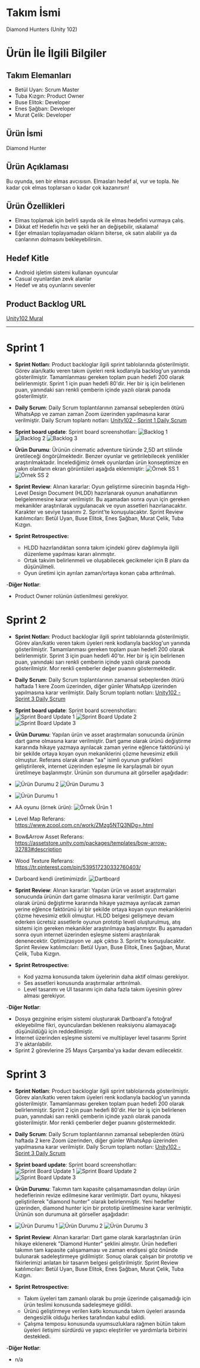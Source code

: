 # **Takım İsmi**

Diamond Hunters (Unity 102)

# Ürün İle İlgili Bilgiler

## Takım Elemanları

- Betül Uyan: Scrum Master
- Tuba Kızgın: Product Owner
- Buse Elitok: Developer
- Enes Şağban: Developer
- Murat Çelik: Developer

## Ürün İsmi

Diamond Hunter

## Ürün Açıklaması

Bu oyunda, sen bir elmas avcısısın. Elmasları hedef al, vur ve topla. Ne kadar çok elmas toplarsan o kadar çok kazanırsın!

## Ürün Özellikleri

- Elmas toplamak için belirli sayıda ok ile elmas hedefini vurmaya çalış.
- Dikkat et! Hedefin hızı ve şekli her an değişebilir, ıskalama!
- Eğer elmasları toplayamadan okların biterse, ok satın alabilir ya da canlarının dolmasını bekleyebilirsin.

## Hedef Kitle

- Android işletim sistemi kullanan oyuncular
- Casual oyunlardan zevk alanlar
- Hedef ve atış oyunlarını sevenler

## Product Backlog URL

[Unity102 Mural](https://app.mural.co/t/betuls8975/m/betuls8975/1651923331602/c62204176cc140902a8ab5a47d0de3a398760e55?sender=u8ebb9b33c2e2c974b4bc1987)

---

# Sprint 1

- **Sprint Notları**: Product backloglar ilgili sprint tablolarında gösterilmiştir. Görev alan/katkı veren takım üyeleri renk kodlarıyla backlog'un yanında gösterilmiştir. Tamamlanması gereken toplam puan hedefi 200 olarak belirlenmiştir. Sprint 1 için puan hedefi 80'dir. Her bir iş için belirlenen puan, yanındaki sarı renkli çemberin içinde yazılı olarak panoda gösterilmiştir.

- **Daily Scrum**: Daily Scrum toplantılarının zamansal sebeplerden ötürü WhatsApp ve zaman zaman Zoom üzerinden yapılmasına karar verilmiştir. Daily Scrum toplantı notları: [Unity102 - Sprint 1 Daily Scrum](https://github.com/Betul-Uyan/unity102/blob/main/ProjectManagement/Sprint1Documents/Unity102_DailyScrumMeetingNotesSprint1.docx)

- **Sprint board update**: Sprint board screenshotları: 
![Backlog 1](https://github.com/Betul-Uyan/unity102/blob/main/ProjectManagement/Sprint1Documents/1.jpeg) 
![Backlog 2](https://github.com/Betul-Uyan/unity102/blob/main/ProjectManagement/Sprint1Documents/2.jpeg) 
![Backlog 3](https://github.com/Betul-Uyan/unity102/blob/main/ProjectManagement/Sprint1Documents/3.jpeg)

- **Ürün Durumu**: Ürünün cinematic adventure türünde 2,5D art stilinde üretileceği öngörülmektedir. Benzer oyunlar ve getirilebilecek yenilikler araştırılmaktadır. İncelediğimiz örnek oyunlardan ürün konseptimize en yakın olanların ekran görüntüleri aşağıda eklenmiştir:
![Örnek SS 1](https://github.com/Betul-Uyan/unity102/blob/main/ProjectManagement/Sprint1Documents/%C3%B6rnek_ss_1.jpg) 
![Örnek SS 2](https://github.com/Betul-Uyan/unity102/blob/main/ProjectManagement/Sprint1Documents/%C3%B6rnek_ss_2.jpg) 

- **Sprint Review**: 
Alınan kararlar: Oyun geliştirme sürecinin başında High-Level Design Document (HLDD) hazırlanarak oyunun anahatlarının belgelenmesine karar verilmiştir. Bu aşamadan sonra oyun için gereken mekanikler araştırılarak uygulanacak ve oyun assetleri hazırlanacaktır. Karakter ve seviye tasarımı 2. Sprint'te konuşulacaktır. Sprint Review katılımcıları: Betül Uyan, Buse Elitok, Enes Şağban, Murat Çelik, Tuba Kızgın.

- **Sprint Retrospective:**
  - HLDD hazırlandıktan sonra takım içindeki görev dağılımıyla ilgili düzenleme yapılması kararı alınmıştır.
  - Ortak takvim belirlenmeli ve oluşabilecek gecikmeler için B planı da düşünülmeli.
  - Oyun üretimi için ayrılan zaman/ortaya konan çaba arttırılmalı.

-**Diğer Notlar**:
- Product Owner rolünün üstlenilmesi gerekiyor.

# Sprint 2

- **Sprint Notları**: Product backloglar ilgili sprint tablolarında gösterilmiştir. Görev alan/katkı veren takım üyeleri renk kodlarıyla backlog'un yanında gösterilmiştir. Tamamlanması gereken toplam puan hedefi 200 olarak belirlenmiştir. Sprint 3 için puan hedefi 40'tır. Her bir iş için belirlenen puan, yanındaki sarı renkli çemberin içinde yazılı olarak panoda gösterilmiştir. Mor renkli çemberler değer puanını göstermektedir.

- **Daily Scrum**: Daily Scrum toplantılarının zamansal sebeplerden ötürü haftada 1 kere Zoom üzerinden, diğer günler WhatsApp üzerinden yapılmasına karar verilmiştir. Daily Scrum toplantı notları: [Unity102 - Sprint 3 Daily Scrum](https://github.com/Betul-Uyan/unity102/blob/main/ProjectManagement/Sprint2Documents/Unity102_DailyScrumMeetingNotesSprint2.docx)

- **Sprint board update**: Sprint board screenshotları: 
![Sprint Board Update 1](https://github.com/Betul-Uyan/unity102/blob/main/ProjectManagement/Sprint2Documents/sprintBoardUpdate1.jpg) 
![Sprint Board Update 2](https://github.com/Betul-Uyan/unity102/blob/main/ProjectManagement/Sprint2Documents/sprintBoardUpdate2.jpg)
![Sprint Board Update 3](https://github.com/Betul-Uyan/unity102/blob/main/ProjectManagement/Sprint2Documents/sprintBoardUpdate3.jpg) 

- **Ürün Durumu**: Yapılan ürün ve asset araştırmaları sonucunda ürünün dart game olmasına karar verilmiştir. Dart game olarak ürünü değiştirme kararında hikaye yazmaya ayrılacak zaman yerine eğlence faktörünü iyi bir şekilde ortaya koyan oyun mekaniklerini çözme hevesimiz etkili olmuştur. Referans olarak alınan "aa" isimli oyunun grafikleri geliştirilerek, internet üzerinden eşleşme ile karşılaşmalı bir oyun üretilmeye başlanmıştır. Ürünün son durumuna ait görseller aşağıdadır:
- ![Ürün Durumu 2](https://github.com/Betul-Uyan/unity102/blob/main/ProjectManagement/Sprint2Documents/urunDurumu2.jpg)
![Ürün Durumu 3](https://github.com/Betul-Uyan/unity102/blob/main/ProjectManagement/Sprint2Documents/urunDurumu3.jpg)
- ![Ürün Durumu 1](https://github.com/Betul-Uyan/unity102/blob/main/ProjectManagement/Sprint2Documents/urunDurumu1.jpg)
- AA oyunu (örnek ürün): ![Örnek Ürün 1](https://github.com/Betul-Uyan/unity102/blob/main/ProjectManagement/Sprint2Documents/ornekUrun1.jpg)
- Level Map Referans: https://www.zcool.com.cn/work/ZMzg5NTQ3NDg=.html
- Bow&Arrow Asset Referans: https://assetstore.unity.com/packages/templates/bow-arrow-32783#description
- Wood Texture Referans: https://tr.pinterest.com/pin/539517230332760403/
- Darboard kendi üretimimizdir.
![Dartboard](https://github.com/Betul-Uyan/unity102/blob/main/ProjectManagement/Sprint2Documents/asset_dartboard.png)

- **Sprint Review**: 
Alınan kararlar: Yapılan ürün ve asset araştırmaları sonucunda ürünün dart game olmasına karar verilmiştir. Dart game olarak ürünü değiştirme kararında hikaye yazmaya ayrılacak zaman yerine eğlence faktörünü iyi bir şekilde ortaya koyan oyun mekaniklerini çözme hevesimiz etkili olmuştur. HLDD belgesi gelişmeye devam ederken ücretsiz assetlerle oyunun prototip leveli oluşturulmuş, atış sistemi için gereken mekanikler araştırılmaya başlanmıştır. Bu aşamadan sonra oyun internet üzerinden eşleşme sistemi araştırılarak denenecektir. Optimizasyon ve .apk çıktısı 3. Sprint'te konuşulacaktır. Sprint Review katılımcıları: Betül Uyan, Buse Elitok, Enes Şağban, Murat Çelik, Tuba Kızgın.

- **Sprint Retrospective:**
  - Kod yazma konusunda takım üyelerinin daha aktif olması gerekiyor.
  - Ses assetleri konusunda araştırmalar arttırılmalı.
  - Level tasarımı ve UI tasarımı için daha fazla takım üyesinin görev alması gerekiyor.

-**Diğer Notlar**:
- Dosya gezginine erişim sistemi oluşturarak Dartboard'a fotoğraf ekleyebilme fikri, oyunculardan beklenen reaksiyonu alamayacağı düşünüldüğü için reddedilmiştir.
- İnternet üzerinden eşleşme sistemi ve multiplayer level tasarımı Sprint 3'e aktarılabilir.
- Sprint 2 görevlerine 25 Mayıs Çarşamba'ya kadar devam edilecektir.

# Sprint 3

- **Sprint Notları**: Product backloglar ilgili sprint tablolarında gösterilmiştir. Görev alan/katkı veren takım üyeleri renk kodlarıyla backlog'un yanında gösterilmiştir. Tamamlanması gereken toplam puan hedefi 200 olarak belirlenmiştir. Sprint 2 için puan hedefi 80'dir. Her bir iş için belirlenen puan, yanındaki sarı renkli çemberin içinde yazılı olarak panoda gösterilmiştir. Mor renkli çemberler değer puanını göstermektedir.

- **Daily Scrum**: Daily Scrum toplantılarının zamansal sebeplerden ötürü haftada 2 kere Zoom üzerinden, diğer günler WhatsApp üzerinden yapılmasına karar verilmiştir. Daily Scrum toplantı notları: [Unity102 - Sprint 3 Daily Scrum](https://github.com/Betul-Uyan/unity102/blob/main/ProjectManagement/Sprint3Documents/Unity102_DailyScrumMeetingNotesSprint3.docx)

- **Sprint board update**: Sprint board screenshotları: 
![Sprint Board Update 1](https://github.com/Betul-Uyan/unity102/blob/main/ProjectManagement/Sprint3Documents/sprintBoard1.jpg) 
![Sprint Board Update 2](https://github.com/Betul-Uyan/unity102/blob/main/ProjectManagement/Sprint3Documents/sprintBoard2.jpg)
![Sprint Board Update 3](https://github.com/Betul-Uyan/unity102/blob/main/ProjectManagement/Sprint3Documents/sprintBoard3.jpg)

- **Ürün Durumu**: Takımın tam kapasite çalışamamasından dolayı ürün hedeflerinin revize edilmesine karar verilmiştir. Dart oyunu, hikayesi geliştirilerek "diamond hunter" olarak belirlenmiştir. Yeni hedefler üzerinden, diamond hunter için bir prototip üretilmesine karar verilmiştir. Ürünün son durumuna ait görseller aşağıdadır:
- ![Ürün Durumu 1](https://github.com/Betul-Uyan/unity102/blob/main/ProjectManagement/Sprint3Documents/urunDurumu1.jpg)
![Ürün Durumu 2](https://github.com/Betul-Uyan/unity102/blob/main/ProjectManagement/Sprint3Documents/urunDurumu2.jpg)
![Ürün Durumu 3](https://github.com/Betul-Uyan/unity102/blob/main/ProjectManagement/Sprint3Documents/urunDurumu3.jpg)

- **Sprint Review**: 
Alınan kararlar: Dart game olarak kararlaştırılan ürün hikaye eklenerek "Diamond Hunter" şeklini almıştır. Ürün hedefleri takımın tam kapasite çalışamaması ve zaman endişesi göz önünde bulunarak sadeleştirmeye gidilmiştir. Sonuç olarak çalışan bir prototip ve fikirlerimizi anlatan bir tasarım belgesi geliştirilmiştir. Sprint Review katılımcıları: Betül Uyan, Buse Elitok, Enes Şağban, Murat Çelik, Tuba Kızgın.

- **Sprint Retrospective:**
  - Takım üyeleri tam zamanlı olarak bu proje üzerinde çalışamadığı için ürün teslimi konusunda sadeleşmeye gidildi.
  - Ürünü geliştirmeye verilen katkı konusunda takım üyeleri arasında dengesizlik olduğu herkes tarafından kabul edildi.
  - Çalışma temposu konusunda uyumsuzluklara rağmen bütün takım üyeleri iletişimi sürdürdü ve yapıcı eleştiriler ve yardımlarla birbirini destekledi.

-**Diğer Notlar**:
- n/a
